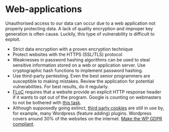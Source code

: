 # Web-applications

Unauthorised access to our data can occur due to a web application not properly protecting data. A lack of quality encryption and improper key generation is often cause. Luckily, this type of vulnerability is difficult to exploit.

* Strict data encryption with a proven encryption technique
* Protect websites with the HTTPS (SSL/TLS) protocol
* Weaknesses in password hashing algorithms can be used to steal sensitive information stored on a web or application server. Use cryptographic hash functions to implement password hashing.
* Use third-party pentesting. Even the best senior programmers are susceptible to making mistakes. Review the application for potential vulnerabilities. For best results, do it regularly.
* [FLoC](FLoC.md) requires that a website provide an explicit HTTP response header if it wants to opt out of the program. Google is counting on webmasters to not be bothered with [this task](FloCed-sites.md).
* Although supposedly going extinct, [third party cookies](Cookies.md) are still in use by, for example, many Wordpress (feature adding) plugins. Wordpress covers around 30% of the websites on the internet. [Make the WP GDPR compliant](Cookied-wps.md).
